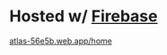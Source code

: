 # Hosted w/ [Firebase](https://firebase.google.com/)
[atlas-56e5b.web.app/home](https://atlas-56e5b.web.app/home)
